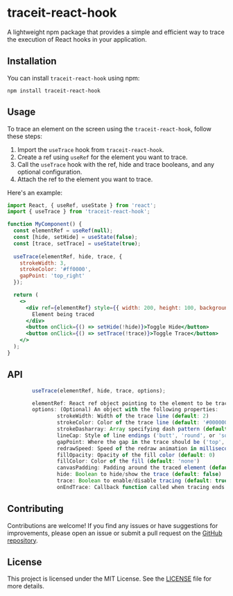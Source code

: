# traceit-react-hook

A lightweight npm package that provides a simple and efficient way to trace the execution of React hooks in your application.

## Installation

You can install `traceit-react-hook` using npm:

```
npm install traceit-react-hook
```

## Usage

To trace an element on the screen using the `traceit-react-hook`, follow these steps:

1. Import the `useTrace` hook from `traceit-react-hook`.
2. Create a ref using `useRef` for the element you want to trace.
3. Call the `useTrace` hook with the ref, hide and trace booleans, and any optional configuration.
4. Attach the ref to the element you want to trace.

Here's an example:

```jsx
import React, { useRef, useState } from 'react';
import { useTrace } from 'traceit-react-hook';

function MyComponent() {
  const elementRef = useRef(null);
  const [hide, setHide] = useState(false);
  const [trace, setTrace] = useState(true);
  
  useTrace(elementRef, hide, trace, {
    strokeWidth: 3,
    strokeColor: '#ff0000',
    gapPoint: 'top_right'
  });

  return (
    <>
      <div ref={elementRef} style={{ width: 200, height: 100, background: '#f0f0f0' }}>
        Element being traced
      </div>
      <button onClick={() => setHide(!hide)}>Toggle Hide</button>
      <button onClick={() => setTrace(!trace)}>Toggle Trace</button>
    </>
  );
}

```

## API

```jsx
        useTrace(elementRef, hide, trace, options);

        elementRef: React ref object pointing to the element to be traced
        options: (Optional) An object with the following properties:
                strokeWidth: Width of the trace line (default: 2)
                strokeColor: Color of the trace line (default: '#000000')
                strokeDasharray: Array specifying dash pattern (default: [])
                lineCap: Style of line endings ('butt', 'round', or 'square', default: 'round')
                gapPoint: Where the gap in the trace should be ('top', 'right', 'bottom', 'left', 'top_right', 'bottom_right', 'bottom_left', 'top_left', default: 'top')
                redrawSpeed: Speed of the redraw animation in milliseconds (default: 1000)
                fillOpacity: Opacity of the fill color (default: 0)
                fillColor: Color of the fill (default: 'none')
                canvasPadding: Padding around the traced element (default: 0)
                hide: Boolean to hide/show the trace (default: false)
                trace: Boolean to enable/disable tracing (default: true)
                onEndTrace: Callback function called when tracing ends
```

## Contributing

Contributions are welcome! If you find any issues or have suggestions for improvements, please open an issue or submit a pull request on the [GitHub repository](https://github.com/your-username/traceit-react-hook).

## License

This project is licensed under the MIT License. See the [LICENSE](LICENSE) file for more details.
